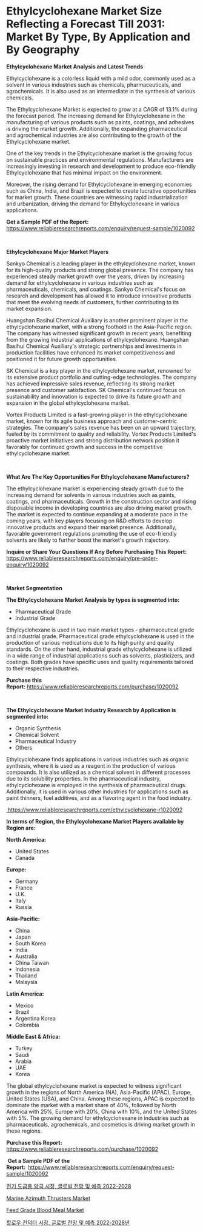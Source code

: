 <p><h1>Ethylcyclohexane Market Size Reflecting a Forecast Till 2031: Market By Type, By Application and By Geography</h1></p><p><strong>Ethylcyclohexane Market Analysis and Latest Trends</strong></p>
<p><p>Ethylcyclohexane is a colorless liquid with a mild odor, commonly used as a solvent in various industries such as chemicals, pharmaceuticals, and agrochemicals. It is also used as an intermediate in the synthesis of various chemicals.</p><p>The Ethylcyclohexane Market is expected to grow at a CAGR of 13.1% during the forecast period. The increasing demand for Ethylcyclohexane in the manufacturing of various products such as paints, coatings, and adhesives is driving the market growth. Additionally, the expanding pharmaceutical and agrochemical industries are also contributing to the growth of the Ethylcyclohexane market.</p><p>One of the key trends in the Ethylcyclohexane market is the growing focus on sustainable practices and environmental regulations. Manufacturers are increasingly investing in research and development to produce eco-friendly Ethylcyclohexane that has minimal impact on the environment.</p><p>Moreover, the rising demand for Ethylcyclohexane in emerging economies such as China, India, and Brazil is expected to create lucrative opportunities for market growth. These countries are witnessing rapid industrialization and urbanization, driving the demand for Ethylcyclohexane in various applications.</p></p>
<p><strong>Get a Sample PDF of the Report:&nbsp;</strong> <a href="https://www.reliableresearchreports.com/enquiry/request-sample/1020092">https://www.reliableresearchreports.com/enquiry/request-sample/1020092</a></p>
<p>&nbsp;</p>
<p><strong>Ethylcyclohexane Major Market Players</strong></p>
<p><p>Sankyo Chemical is a leading player in the ethylcyclohexane market, known for its high-quality products and strong global presence. The company has experienced steady market growth over the years, driven by increasing demand for ethylcyclohexane in various industries such as pharmaceuticals, chemicals, and coatings. Sankyo Chemical's focus on research and development has allowed it to introduce innovative products that meet the evolving needs of customers, further contributing to its market expansion.</p><p>Huangshan Basihui Chemical Auxiliary is another prominent player in the ethylcyclohexane market, with a strong foothold in the Asia-Pacific region. The company has witnessed significant growth in recent years, benefiting from the growing industrial applications of ethylcyclohexane. Huangshan Basihui Chemical Auxiliary's strategic partnerships and investments in production facilities have enhanced its market competitiveness and positioned it for future growth opportunities.</p><p>SK Chemical is a key player in the ethylcyclohexane market, renowned for its extensive product portfolio and cutting-edge technologies. The company has achieved impressive sales revenue, reflecting its strong market presence and customer satisfaction. SK Chemical's continued focus on sustainability and innovation is expected to drive its future growth and expansion in the global ethylcyclohexane market.</p><p>Vortex Products Limited is a fast-growing player in the ethylcyclohexane market, known for its agile business approach and customer-centric strategies. The company's sales revenue has been on an upward trajectory, fueled by its commitment to quality and reliability. Vortex Products Limited's proactive market initiatives and strong distribution network position it favorably for continued growth and success in the competitive ethylcyclohexane market.</p></p>
<p>&nbsp;</p>
<p><strong>What Are The Key Opportunities For Ethylcyclohexane Manufacturers?</strong></p>
<p><p>The ethylcyclohexane market is experiencing steady growth due to the increasing demand for solvents in various industries such as paints, coatings, and pharmaceuticals. Growth in the construction sector and rising disposable income in developing countries are also driving market growth. The market is expected to continue expanding at a moderate pace in the coming years, with key players focusing on R&D efforts to develop innovative products and expand their market presence. Additionally, favorable government regulations promoting the use of eco-friendly solvents are likely to further boost the market's growth trajectory.</p></p>
<p><strong>Inquire or Share Your Questions If Any Before Purchasing This Report:</strong> <a href="https://www.reliableresearchreports.com/enquiry/pre-order-enquiry/1020092">https://www.reliableresearchreports.com/enquiry/pre-order-enquiry/1020092</a></p>
<p>&nbsp;</p>
<p><strong>Market Segmentation</strong></p>
<p><strong>The Ethylcyclohexane Market Analysis by types is segmented into:</strong></p>
<p><ul><li>Pharmaceutical Grade</li><li>Industrial Grade</li></ul></p>
<p><p>Ethylcyclohexane is used in two main market types - pharmaceutical grade and industrial grade. Pharmaceutical grade ethylcyclohexane is used in the production of various medications due to its high purity and quality standards. On the other hand, industrial grade ethylcyclohexane is utilized in a wide range of industrial applications such as solvents, plasticizers, and coatings. Both grades have specific uses and quality requirements tailored to their respective industries.</p></p>
<p><strong>Purchase this Report:&nbsp;</strong><a href="https://www.reliableresearchreports.com/purchase/1020092">https://www.reliableresearchreports.com/purchase/1020092</a></p>
<p>&nbsp;</p>
<p><strong>The Ethylcyclohexane Market Industry Research by Application is segmented into:</strong></p>
<p><ul><li>Organic Synthesis</li><li>Chemical Solvent</li><li>Pharmaceutical Industry</li><li>Others</li></ul></p>
<p><p>Ethylcyclohexane finds applications in various industries such as organic synthesis, where it is used as a reagent in the production of various compounds. It is also utilized as a chemical solvent in different processes due to its solubility properties. In the pharmaceutical industry, ethylcyclohexane is employed in the synthesis of pharmaceutical drugs. Additionally, it is used in various other industries for applications such as paint thinners, fuel additives, and as a flavoring agent in the food industry.</p></p>
<p><a href="https://www.reliableresearchreports.com/ethylcyclohexane-r1020092">&nbsp;https://www.reliableresearchreports.com/ethylcyclohexane-r1020092</a></p>
<p><strong>In terms of Region, the Ethylcyclohexane Market Players available by Region are:</strong></p>
<p>
    <p> <strong> North America: </strong>
        <ul>
            <li>United States</li>
            <li>Canada</li>
        </ul>
        </p> 
    <p> <strong> Europe: </strong>
        <ul>
            <li>Germany</li>
            <li>France</li>
            <li>U.K.</li>
            <li>Italy</li>
            <li>Russia</li>
        </ul>
        </p> 
    <p> <strong> Asia-Pacific: </strong>
        <ul>
            <li>China</li>
            <li>Japan</li>
            <li>South Korea</li>
            <li>India</li>
            <li>Australia</li>
            <li>China Taiwan</li>
            <li>Indonesia</li>
            <li>Thailand</li>
            <li>Malaysia</li>
        </ul>
        </p> 
    <p> <strong> Latin America: </strong>
        <ul>
            <li>Mexico</li>
            <li>Brazil</li>
            <li>Argentina Korea</li>
            <li>Colombia</li>
        </ul>
        </p> 
    <p> <strong> Middle East & Africa: </strong>
        <ul>
            <li>Turkey</li>
            <li>Saudi</li>
            <li>Arabia</li>
            <li>UAE</li>
            <li>Korea</li>
        </ul>
    </p>
    </p>
<p><p>The global ethylcyclohexane market is expected to witness significant growth in the regions of North America (NA), Asia-Pacific (APAC), Europe, United States (USA), and China. Among these regions, APAC is expected to dominate the market with a market share of 40%, followed by North America with 25%, Europe with 20%, China with 10%, and the United States with 5%. The growing demand for ethylcyclohexane in industries such as pharmaceuticals, agrochemicals, and cosmetics is driving market growth in these regions.</p></p>
<p><strong>Purchase this Report: </strong><a href="https://www.reliableresearchreports.com/purchase/1020092">https://www.reliableresearchreports.com/purchase/1020092</a></p>
<p>&nbsp;<strong>Get a Sample PDF of the Report:&nbsp;&nbsp;</strong><a href="https://www.reliableresearchreports.com/enquiry/request-sample/1020092">https://www.reliableresearchreports.com/enquiry/request-sample/1020092</a></p>
<p><strong></strong></p>
<p><p><a href="https://github.com/vskv4779xr1/Market-Research-Report-List-3/blob/main/8344606131308.md">전기 도금용 양극 시장, 글로벌 전망 및 예측 2022-2028</a></p><p><a href="https://github.com/RickHolmes3/Market-Research-Report-List-5/blob/main/marine-azimuth-thrusters-market.md">Marine Azimuth Thrusters Market</a></p><p><a href="https://github.com/refatkhan11277/Market-Research-Report-List-1/blob/main/feed-grade-blood-meal-market.md">Feed Grade Blood Meal Market</a></p><p><a href="https://github.com/CliftonFisher9067/Market-Research-Report-List-2/blob/main/9411021131309.md">할로우 컨덕터 시장, 글로벌 전망 및 예측 2022-2028년</a></p></p>